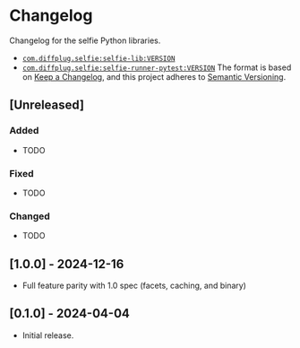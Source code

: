 # Changelog

Changelog for the selfie Python libraries.

- [`com.diffplug.selfie:selfie-lib:VERSION`](https://pypi.org/project/selfie-lib/)
- [`com.diffplug.selfie:selfie-runner-pytest:VERSION`](https://pypi.org/project/pytest-selfie/)
  The format is based on [Keep a Changelog](https://keepachangelog.com/en/1.0.0/),
  and this project adheres to [Semantic Versioning](https://semver.org/spec/v2.0.0.html).

## [Unreleased]
### Added
- TODO
### Fixed
- TODO
### Changed
- TODO

## [1.0.0] - 2024-12-16

- Full feature parity with 1.0 spec (facets, caching, and binary)

## [0.1.0] - 2024-04-04

- Initial release.
